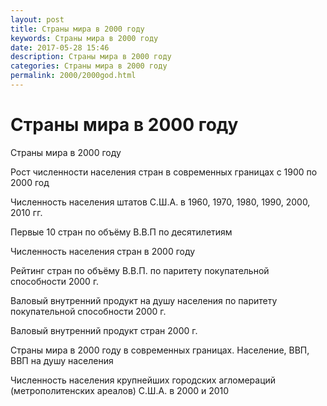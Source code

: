 ```yaml
---
layout: post
title: Страны мира в 2000 году
keywords: Страны мира в 2000 году
date: 2017-05-28 15:46
description: Страны мира в 2000 году 
categories: Страны мира в 2000 году 
permalink: 2000/2000god.html
---
```


# Страны мира в 2000 году


Страны мира в 2000 году


Рост численности населения стран в современных границах с 1900 по 2000 год


Численность населения штатов С.Ш.А. в 1960, 1970, 1980, 1990, 2000, 2010 гг.


Первые 10 стран по объёму В.В.П по десятилетиям


Численность населения стран в 2000 году


 Рейтинг стран по объёму В.В.П. по паритету покупательной способности 2000 г.
	

  Валовый внутренний продукт на душу населения по паритету покупательной способности 2000 г.
	

 Валовый внутренний продукт стран 2000 г. 


Страны мира в 2000 году в современных границах. Население, ВВП, ВВП на душу населения	
	

Численность населения крупнейших городских агломераций (метрополитенских ареалов) С.Ш.А. в 2000 и 2010
	
			
